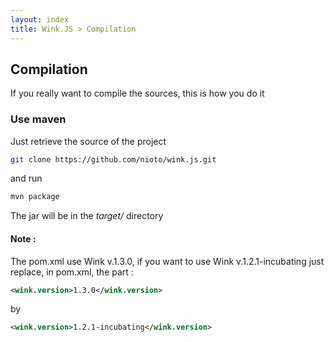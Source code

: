 ```yaml
---
layout: index
title: Wink.JS > Compilation
---
```


## Compilation

If you really want to compile the sources, this is how you do it 

### Use maven

Just retrieve the source of the project

```bash
git clone https://github.com/nioto/wink.js.git
```

 and run

```bash
mvn package
```

The jar will be in the _target/_  directory

#### Note :
The pom.xml use Wink v.1.3.0, if you want to use Wink v.1.2.1-incubating  just replace, in pom.xml, the part :

```xml
<wink.version>1.3.0</wink.version>
```
by

```xml
<wink.version>1.2.1-incubating</wink.version>
```


